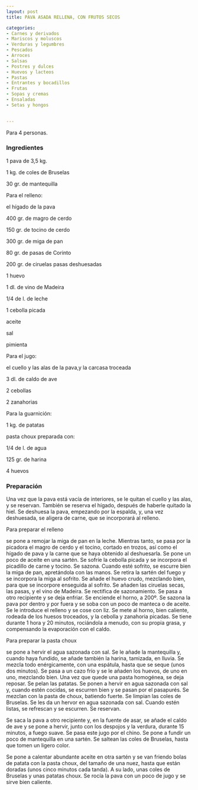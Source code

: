 ```yaml
---
layout: post
title: PAVA ASADA RELLENA, CON FRUTOS SECOS

categories:
- Carnes y derivados
- Mariscos y moluscos
- Verduras y legumbres
- Pescados
- Arroces
- Salsas
- Postres y dulces
- Huevos y lacteos
- Pastas
- Entrantes y bocadillos
- Frutas
- Sopas y cremas
- Ensaladas
- Setas y hongos
 

---
```

Para 4 personas.

<h3>Ingredientes</h3>

1 pava de 3,5 kg.

1 kg. de coles de Bruselas

30 gr. de mantequilla

Para el relleno:

el hígado de la pava

400 gr. de magro de cerdo

150 gr. de tocino de cerdo

300 gr. de miga de pan

80 gr. de pasas de Corinto

200 gr. de ciruelas pasas deshuesadas

1 huevo

1 dl. de vino de Madeira

1/4 de l. de leche

1 cebolla picada

aceite

sal

pimienta

Para el jugo:

el cuello y las alas de la pava,y la carcasa troceada

3 dl. de caldo de ave

2 cebollas

2 zanahorias

Para la guarnición:

1 kg. de patatas

pasta choux preparada con:

1/4 de l. de agua

125 gr. de harina

4 huevos

<h3>Preparación</h3>

Una vez que la pava está vacía de interiores, se le quitan el cuello y las alas, y se reservan. También se reserva el hígado, después de haberle quitado la hiel. Se deshuesa la pava, empezando por la espalda, y, una vez deshuesada, se aligera de carne, que se incorporará al relleno.

Para preparar el relleno

se pone a remojar la miga de pan en la leche. Mientras tanto, se pasa por la picadora el magro de cerdo y el tocino, cortado en trozos, así como el hígado de pava y la carne que se haya obtenido al deshuesarla. Se pone un poco de aceite en una sartén. Se sofríe la cebolla picada y se incorpora el picadillo de carne y tocino. Se sazona. Cuando esté sofrito, se escurre bien la miga de pan, apretándola con las manos. Se retira la sartén del fuego y se incorpora la miga al sofrito. Se añade el huevo crudo, mezclando bien, para que se incorpore enseguida al sofrito. Se añaden las ciruelas secas, las pasas, y el vino de Madeira. Se rectifica de sazonamiento. Se pasa a otro recipiente y se deja enfriar. Se enciende el horno, a 200&ordm;. Se sazona la pava por dentro y por fuera y se soba con un poco de manteca o de aceite. Se le introduce el relleno y se cose con liz. Se mete al horno, bien caliente, rodeada de los huesos troceados, y la cebolla y zanahoria picadas. Se tiene durante 1 hora y 20 minutos, rociándola a menudo, con su propia grasa, y compensando la evaporación con el caldo.

Para preparar la pasta choux

se pone a hervir el agua sazonada con sal. Se le añade la mantequilla y, cuando haya fundido, se añade también la harina, tamizada, en lluvia. Se mezcla todo enérgicamente, con una espátula, hasta que se seque (unos dos minutos). Se pasa a un cazo frío y se le añaden los huevos, de uno en uno, mezclando bien. Una vez que quede una pasta homogénea, se deja reposar. Se pelan las patatas. Se ponen a hervir en agua sazonada con sal y, cuando estén cocidas, se escurren bien y se pasan por el pasapurés. Se mezclan con la pasta de choux, batiendo fuerte. Se limpian las coles de Bruselas. Se les da un hervor en agua sazonada con sal. Cuando estén listas, se refrescan y se escurren. Se reservan.

Se saca la pava a otro recipiente y, en la fuente de asar, se añade el caldo de ave y se pone a hervir, junto con los despojos y la verdura, durante 15 minutos, a fuego suave. Se pasa este jugo por el chino. Se pone a fundir un poco de mantequilla en una sartén. Se saltean las coles de Bruselas, hasta que tomen un ligero color.

Se pone a calentar abundante aceite en otra sartén y se van friendo bolas de patata con la pasta choux, del tamaño de una nuez, hasta que están doradas (unos cinco minutos cada tanda). A su lado, unas coles de Bruselas y unas patatas choux. Se rocía la pava con un poco de jugo y se sirve bien caliente.

